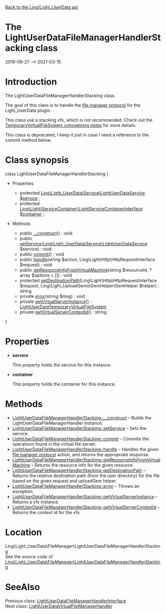 [Back to the Ling/Light_UserData api](https://github.com/lingtalfi/Light_UserData/blob/master/doc/api/Ling/Light_UserData.md)



The LightUserDataFileManagerHandlerStacking class
================
2019-09-27 --> 2021-03-15






Introduction
============

The LightUserDataFileManagerHandlerStacking class.

The goal of this class is to handle the [file manager protocol](https://github.com/lingtalfi/TheBar/blob/master/discussions/file-manager-protocol.md) for the Light_UserData plugin.

This class use a stacking vfs, which is not recommended.
Check out the [TemporaryVirtualFileSystem conceptions notes](https://github.com/lingtalfi/TemporaryVirtualFileSystem/blob/master/doc/pages/conception-notes.md) for more details.



This class is deprecated, I keep it just in case I need a reference to the commit method below.



Class synopsis
==============


class <span class="pl-k">LightUserDataFileManagerHandlerStacking</span>  {

- Properties
    - protected [Ling\Light_UserData\Service\LightUserDataService](https://github.com/lingtalfi/Light_UserData/blob/master/doc/api/Ling/Light_UserData/Service/LightUserDataService.md) [$service](#property-service) ;
    - protected [Ling\Light\ServiceContainer\LightServiceContainerInterface](https://github.com/lingtalfi/Light/blob/master/doc/api/Ling/Light/ServiceContainer/LightServiceContainerInterface.md) [$container](#property-container) ;

- Methods
    - public [__construct](https://github.com/lingtalfi/Light_UserData/blob/master/doc/api/Ling/Light_UserData/FileManager/LightUserDataFileManagerHandlerStacking/__construct.md)() : void
    - public [setService](https://github.com/lingtalfi/Light_UserData/blob/master/doc/api/Ling/Light_UserData/FileManager/LightUserDataFileManagerHandlerStacking/setService.md)([Ling\Light_UserData\Service\LightUserDataService](https://github.com/lingtalfi/Light_UserData/blob/master/doc/api/Ling/Light_UserData/Service/LightUserDataService.md) $service) : void
    - public [commit](https://github.com/lingtalfi/Light_UserData/blob/master/doc/api/Ling/Light_UserData/FileManager/LightUserDataFileManagerHandlerStacking/commit.md)() : void
    - public [handle](https://github.com/lingtalfi/Light_UserData/blob/master/doc/api/Ling/Light_UserData/FileManager/LightUserDataFileManagerHandlerStacking/handle.md)(string $action, Ling\Light\Http\HttpRequestInterface $request) : void
    - public [getResourceInfoFromVirtualMachine](https://github.com/lingtalfi/Light_UserData/blob/master/doc/api/Ling/Light_UserData/FileManager/LightUserDataFileManagerHandlerStacking/getResourceInfoFromVirtualMachine.md)(string $resourceId, ?array $options = []) : void
    - protected [getDestinationPath](https://github.com/lingtalfi/Light_UserData/blob/master/doc/api/Ling/Light_UserData/FileManager/LightUserDataFileManagerHandlerStacking/getDestinationPath.md)(Ling\Light\Http\HttpRequestInterface $request, Ling\Light_UploadGems\GemHelper\GemHelper $helper) : string
    - private [error](https://github.com/lingtalfi/Light_UserData/blob/master/doc/api/Ling/Light_UserData/FileManager/LightUserDataFileManagerHandlerStacking/error.md)(string $msg) : void
    - private [getVirtualServerInstance](https://github.com/lingtalfi/Light_UserData/blob/master/doc/api/Ling/Light_UserData/FileManager/LightUserDataFileManagerHandlerStacking/getVirtualServerInstance.md)() : [LightUserDataTemporaryVirtualFileSystem](https://github.com/lingtalfi/Light_UserData/blob/master/doc/api/Ling/Light_UserData/TemporaryVirtualFileSystem/LightUserDataTemporaryVirtualFileSystem.md)
    - private [getVirtualServerContextId](https://github.com/lingtalfi/Light_UserData/blob/master/doc/api/Ling/Light_UserData/FileManager/LightUserDataFileManagerHandlerStacking/getVirtualServerContextId.md)() : string

}




Properties
=============

- <span id="property-service"><b>service</b></span>

    This property holds the service for this instance.
    
    

- <span id="property-container"><b>container</b></span>

    This property holds the container for this instance.
    
    



Methods
==============

- [LightUserDataFileManagerHandlerStacking::__construct](https://github.com/lingtalfi/Light_UserData/blob/master/doc/api/Ling/Light_UserData/FileManager/LightUserDataFileManagerHandlerStacking/__construct.md) &ndash; Builds the LightUserDataFileManagerHandler instance.
- [LightUserDataFileManagerHandlerStacking::setService](https://github.com/lingtalfi/Light_UserData/blob/master/doc/api/Ling/Light_UserData/FileManager/LightUserDataFileManagerHandlerStacking/setService.md) &ndash; Sets the service.
- [LightUserDataFileManagerHandlerStacking::commit](https://github.com/lingtalfi/Light_UserData/blob/master/doc/api/Ling/Light_UserData/FileManager/LightUserDataFileManagerHandlerStacking/commit.md) &ndash; Commits the operations found in the virtual file server.
- [LightUserDataFileManagerHandlerStacking::handle](https://github.com/lingtalfi/Light_UserData/blob/master/doc/api/Ling/Light_UserData/FileManager/LightUserDataFileManagerHandlerStacking/handle.md) &ndash; Handles the given [file manager protocol](https://github.com/lingtalfi/TheBar/blob/master/discussions/file-manager-protocol.md) action, and returns the appropriate response.
- [LightUserDataFileManagerHandlerStacking::getResourceInfoFromVirtualMachine](https://github.com/lingtalfi/Light_UserData/blob/master/doc/api/Ling/Light_UserData/FileManager/LightUserDataFileManagerHandlerStacking/getResourceInfoFromVirtualMachine.md) &ndash; Returns the resource info for the given resource.
- [LightUserDataFileManagerHandlerStacking::getDestinationPath](https://github.com/lingtalfi/Light_UserData/blob/master/doc/api/Ling/Light_UserData/FileManager/LightUserDataFileManagerHandlerStacking/getDestinationPath.md) &ndash; Returns the relative destination path (from the user directory) for the file based on the given request and uploadGem helper.
- [LightUserDataFileManagerHandlerStacking::error](https://github.com/lingtalfi/Light_UserData/blob/master/doc/api/Ling/Light_UserData/FileManager/LightUserDataFileManagerHandlerStacking/error.md) &ndash; Throws an exception.
- [LightUserDataFileManagerHandlerStacking::getVirtualServerInstance](https://github.com/lingtalfi/Light_UserData/blob/master/doc/api/Ling/Light_UserData/FileManager/LightUserDataFileManagerHandlerStacking/getVirtualServerInstance.md) &ndash; Returns a vfs instance.
- [LightUserDataFileManagerHandlerStacking::getVirtualServerContextId](https://github.com/lingtalfi/Light_UserData/blob/master/doc/api/Ling/Light_UserData/FileManager/LightUserDataFileManagerHandlerStacking/getVirtualServerContextId.md) &ndash; Returns the context id for the vfs.





Location
=============
Ling\Light_UserData\FileManager\LightUserDataFileManagerHandlerStacking<br>
See the source code of [Ling\Light_UserData\FileManager\LightUserDataFileManagerHandlerStacking](https://github.com/lingtalfi/Light_UserData/blob/master/FileManager/LightUserDataFileManagerHandlerStacking.php)



SeeAlso
==============
Previous class: [LightUserDataFileManagerHandlerInterface](https://github.com/lingtalfi/Light_UserData/blob/master/doc/api/Ling/Light_UserData/FileManager/LightUserDataFileManagerHandlerInterface.md)<br>Next class: [LightUserDataVirtualFileManagerHandler](https://github.com/lingtalfi/Light_UserData/blob/master/doc/api/Ling/Light_UserData/FileManager/LightUserDataVirtualFileManagerHandler.md)<br>
